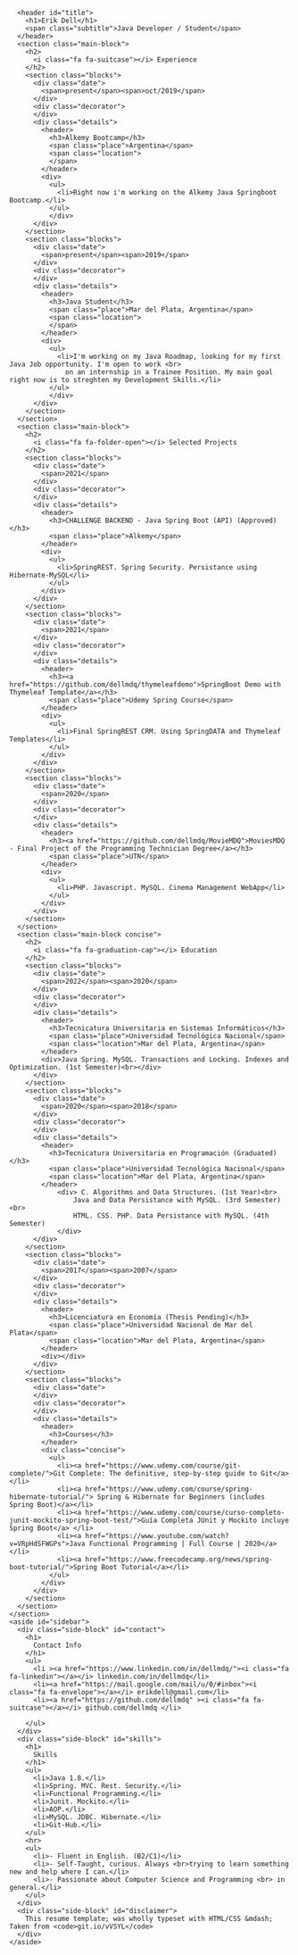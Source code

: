 <!DOCTYPE html>
<html>
  <head>
    <meta charset="utf-8" />
    <link rel="stylesheet" type="text/css" href="dep/normalize.css/normalize.css" />
    <link rel="stylesheet" type="text/css" href="dep/Font-Awesome/css/font-awesome.css" />
    <link rel="stylesheet" type="text/css" href="style.css" />
  </head>
  <body lang="en">
    <section id="main">
      
      <header id="title">
        <h1>Erik Dell</h1>
        <span class="subtitle">Java Developer / Student</span>
      </header>
      <section class="main-block">
        <h2>
          <i class="fa fa-suitcase"></i> Experience
        </h2>
        <section class="blocks">
          <div class="date">
            <span>present</span><span>oct/2019</span>
          </div>
          <div class="decorator">
          </div>
          <div class="details">
            <header>
              <h3>Alkemy Bootcamp</h3>
              <span class="place">Argentina</span>
              <span class="location">
              </span>
            </header>
            <div>
              <ul>
                <li>Right now i'm working on the Alkemy Java Springboot Bootcamp.</li>
              </ul>
              </div>
          </div>
        </section>
        <section class="blocks">
          <div class="date">
            <span>present</span><span>2019</span>
          </div>
          <div class="decorator">
          </div>
          <div class="details">
            <header>
              <h3>Java Student</h3>
              <span class="place">Mar del Plata, Argentina</span>
              <span class="location">
              </span>
            </header>
            <div>
              <ul>
                <li>I'm working on my Java Roadmap, looking for my first Java Job opportunity. I'm open to work <br>
                  on an internship in a Trainee Position. My main goal right now is to streghten my Development Skills.</li>
              </ul>
              </div>
          </div>
        </section>
      </section>
      <section class="main-block">
        <h2>
          <i class="fa fa-folder-open"></i> Selected Projects
        </h2>
        <section class="blocks">
          <div class="date">
            <span>2021</span>
          </div>
          <div class="decorator">
          </div>
          <div class="details">
            <header>
              <h3>CHALLENGE BACKEND - Java Spring Boot (API) (Approved)</h3>
              <span class="place">Alkemy</span>
            </header>
            <div>
              <ul>
                <li>SpringREST. Spring Security. Persistance using Hibernate-MySQL</li>
              </ul>
            </div>
          </div>
        </section>
        <section class="blocks">
          <div class="date">
            <span>2021</span>
          </div>
          <div class="decorator">
          </div>
          <div class="details">
            <header>
              <h3><a href="https://github.com/dellmdq/thymeleafdemo">SpringBoot Demo with Thymeleaf Template</a></h3>
              <span class="place">Udemy Spring Course</span>
            </header>
            <div>
              <ul>
                <li>Final SpringREST CRM. Using SpringDATA and Thymeleaf Templates</li>
              </ul>
            </div>
          </div>
        </section>
        <section class="blocks">
          <div class="date">
            <span>2020</span>
          </div>
          <div class="decorator">
          </div>  
          <div class="details">
            <header>
              <h3><a href="https://github.com/dellmdq/MovieMDQ">MoviesMDQ - Final Project of the Programming Technician Degree</a></h3>
              <span class="place">UTN</span>
            </header>
            <div>
              <ul>
                <li>PHP. Javascript. MySQL. Cinema Management WebApp</li>
              </ul>
            </div>
          </div>
        </section>
      </section>
      <section class="main-block concise">
        <h2>
          <i class="fa fa-graduation-cap"></i> Education
        </h2>
        <section class="blocks">
          <div class="date">
            <span>2022</span><span>2020</span>
          </div>
          <div class="decorator">
          </div>
          <div class="details">
            <header>
              <h3>Tecnicatura Universitaria en Sistemas Informáticos</h3>
              <span class="place">Universidad Tecnológica Nacional</span>
              <span class="location">Mar del Plata, Argentina</span>
            </header>
            <div>Java Spring. MySQL. Transactions and Locking. Indexes and Optimization. (1st Semester)<br></div>
          </div>
        </section>
        <section class="blocks">
          <div class="date">
            <span>2020</span><span>2018</span>
          </div>
          <div class="decorator">
          </div>
          <div class="details">
            <header>
              <h3>Tecnicatura Universitaria en Programación (Graduated)</h3>
              <span class="place">Universidad Tecnológica Nacional</span>
              <span class="location">Mar del Plata, Argentina</span>
            </header>
                <div> C. Algorithms and Data Structures. (1st Year)<br> 
                    Java and Data Persistance with MySQL. (3rd Semester)<br>
                    HTML. CSS. PHP. Data Persistance with MySQL. (4th Semester)
                </div>
          </div>
        </section>
        <section class="blocks">
          <div class="date">
            <span>2017</span><span>2007</span>
          </div>
          <div class="decorator">
          </div>
          <div class="details">
            <header>
              <h3>Licenciatura en Economía (Thesis Pending)</h3>
              <span class="place">Universidad Nacional de Mar del Plata</span>
              <span class="location">Mar del Plata, Argentina</span>
            </header>
            <div></div>
          </div>
        </section>
        <section class="blocks">
          <div class="date">
          </div>
          <div class="decorator">
          </div>
          <div class="details">
            <header>
              <h3>Courses</h3>
            </header>
            <div class="concise">
              <ul>
                <li><a href="https://www.udemy.com/course/git-complete/">Git Complete: The definitive, step-by-step guide to Git</a></li>
                <li><a href="https://www.udemy.com/course/spring-hibernate-tutorial/"> Spring & Hibernate for Beginners (includes Spring Boot)</a></li>
                <li><a href="https://www.udemy.com/course/curso-completo-junit-mockito-spring-boot-test/">Guía Completa JUnit y Mockito incluye Spring Boot</a> </li>
                <li><a href="https://www.youtube.com/watch?v=VRpHdSFWGPs">Java Functional Programming | Full Course | 2020</a> </li>
                <li><a href="https://www.freecodecamp.org/news/spring-boot-tutorial/">Spring Boot Tutorial</a></li>  
              </ul>
            </div>
          </div>
        </section>
      </section>
    </section>
    <aside id="sidebar">
      <div class="side-block" id="contact">
        <h1>
          Contact Info
        </h1>
        <ul>
          <li ><a href="https://www.linkedin.com/in/dellmdq/"><i class="fa fa-linkedin"></a></i> linkedin.com/in/dellmdq</li>
          <li><a href="https://mail.google.com/mail/u/0/#inbox"><i class="fa fa-envelope"></a></i> erikdell@gmail.com</li>
          <li><a href="https://github.com/dellmdq" ><i class="fa fa-suitcase"></a></i> github.com/dellmdq </li>
          
        </ul> 
      </div>
      <div class="side-block" id="skills">
        <h1>
          Skills
        </h1>
        <ul>
          <li>Java 1.8.</li>
          <li>Spring. MVC. Rest. Security.</li>
          <li>Functional Programming.</li>
          <li>Junit. Mockito.</li>
          <li>AOP.</li>
          <li>MySQL. JDBC. Hibernate.</li>
          <li>Git-Hub.</li>
        </ul>
        <hr>
        <ul>
          <li>- Fluent in English. (B2/C1)</li>
          <li>- Self-Taught, curious. Always <br>trying to learn something new and help where I can.</li>
          <li>- Passionate about Computer Science and Programming <br> in general.</li>
        </ul>
      </div>
      <div class="side-block" id="disclaimer">
        This resume template; was wholly typeset with HTML/CSS &mdash; Taken from <code>git.io/vVSYL</code>
      </div>
    </aside>
  </body>
</html>
